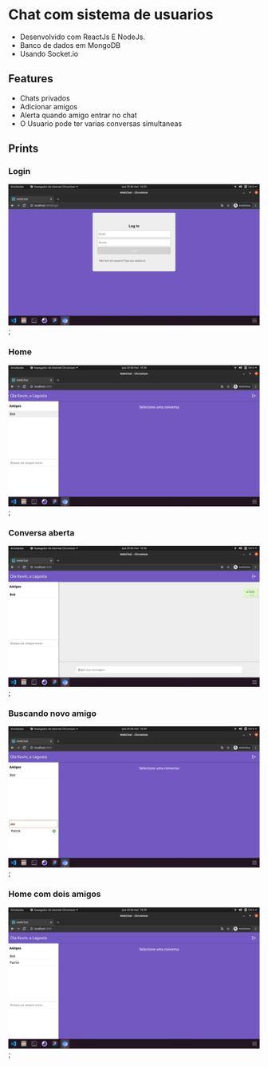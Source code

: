 # Chat com sistema de usuarios
* Desenvolvido com ReactJs E NodeJs.
* Banco de dados em MongoDB
* Usando Socket.io

## Features
* Chats privados
* Adicionar amigos
* Alerta quando amigo entrar no chat
* O Usuario pode ter varias conversas simultaneas

## Prints

### Login
![](https://github.com/eduardozampiere/private-chat-react-node/blob/master/prints/login.png);

### Home
![](https://github.com/eduardozampiere/private-chat-react-node/blob/master/prints/home.png);

### Conversa aberta
![](https://github.com/eduardozampiere/private-chat-react-node/blob/master/prints/chat.png);

### Buscando novo amigo
![](https://github.com/eduardozampiere/private-chat-react-node/blob/master/prints/search.png);

### Home com dois amigos
![](https://github.com/eduardozampiere/private-chat-react-node/blob/master/prints/home2.png);

